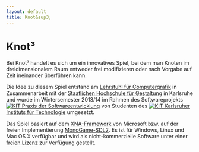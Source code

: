 ```yaml
---
layout: default
title: Knot&sup3;
---
```


# Knot&sup3;

Bei Knot&sup3; handelt es sich um ein innovatives Spiel, bei dem man Knoten im dreidimensionalem Raum entweder frei modifizieren oder nach Vorgabe auf Zeit ineinander überführen kann. 

  Die Idee zu diesem Spiel entstand am [Lehrstuhl für Computergrafik](http://cg.ivd.kit.edu/lehre/ws2013/pse/index.php)
in Zusammenarbeit mit der [Staatlichen Hochschule für Gestaltung](http://postdigital.hfg-karlsruhe.de/users/greta-luise-hoffmann) in Karlsruhe
und wurde im Wintersemester 2013/14 im Rahmen des Softwareprojekts
[![KIT]({{site.baseurl}}img/kit.ico "KIT") Praxis der Softwareentwicklung](http://cg.ivd.kit.edu/lehre/ws2013/pse/index.php)
von Studenten des [![KIT]({{site.baseurl}}img/kit.ico "KIT") Karlsruher Instituts für Technologie](http://www.informatik.kit.edu/) umgesetzt.

  Das Spiel basiert auf dem [XNA-Framework](http://msdn.microsoft.com/en-us/aa937791.aspx) von Microsoft bzw. auf der freien Implementierung
[MonoGame-SDL2](https://github.com/flibitijibibo/MonoGame).
Es ist für Windows, Linux und Mac OS X verfügbar und wird als nicht-kommerzielle Software unter einer [freien Lizenz](license.html) zur Verfügung gestellt.

